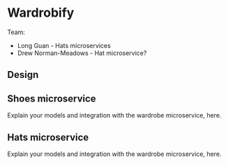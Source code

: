 # Wardrobify

Team:

* Long Guan - Hats microservices
* Drew Norman-Meadows - Hat microservice?

## Design

## Shoes microservice

Explain your models and integration with the wardrobe
microservice, here.

## Hats microservice

Explain your models and integration with the wardrobe
microservice, here.
